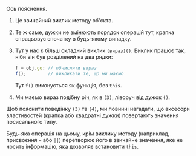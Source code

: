 
Ось пояснення.

1. Це звичайний виклик методу об'єкта.

2. Те ж саме, дужки не змінюють порядок операцій тут, крапка спрацьовує спочатку в будь-якому випадку.

3. Тут у нас є більш складний виклик `(вираз)()`. Виклик працює так, ніби він був розділений на два рядки:

    ```js no-beautify
    f = obj.go; // обчислити вираз
    f();        // викликати те, що ми маємо
    ```

    Тут `f()` виконується як функція, без `this`.

4. Ми маємо вираз подібну річ, як в `(3)`, ліворуч від дужок `()`.

Щоб пояснити поведінку `(3)` та `(4)`, ми повинні нагадати, що аксесори властивостей (крапка або квадратні дужки) повертають значення посисального типу.

Будь-яка операція на цьому, крім виклику методу (наприклад, присвоєння `=` або `||`) перетворює його в звичайне значення, яке не носить інформацію, яка дозволяє встановити `this`.

